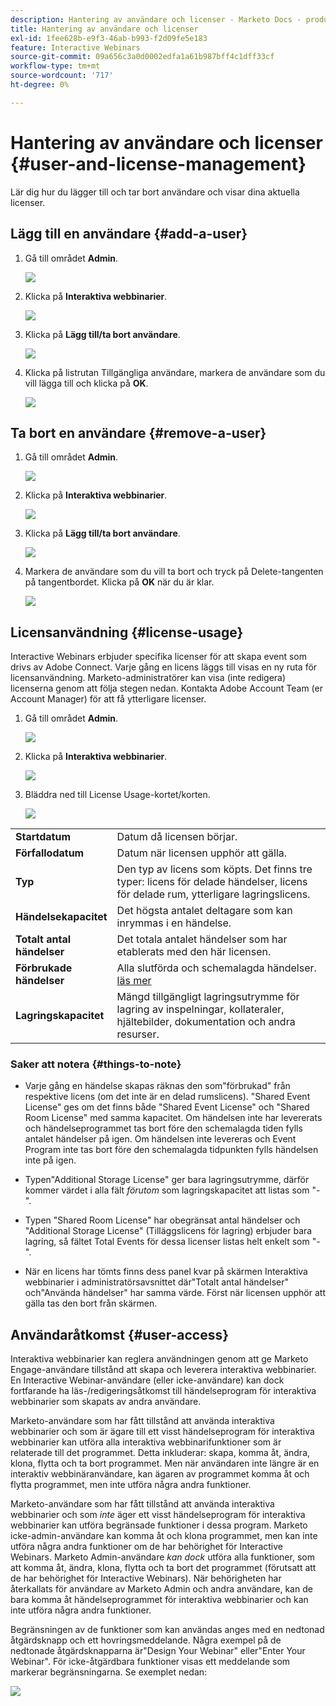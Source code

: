 ```yaml
---
description: Hantering av användare och licenser - Marketo Docs - produktdokumentation
title: Hantering av användare och licenser
exl-id: 1fee628b-e9f3-46ab-b993-f2d09fe5e183
feature: Interactive Webinars
source-git-commit: 09a656c3a0d0002edfa1a61b987bff4c1dff33cf
workflow-type: tm+mt
source-wordcount: '717'
ht-degree: 0%

---
```


# Hantering av användare och licenser {#user-and-license-management}

Lär dig hur du lägger till och tar bort användare och visar dina aktuella licenser.

## Lägg till en användare {#add-a-user}

1. Gå till området **Admin**.

   ![](assets/user-and-license-management-1.png)

1. Klicka på **Interaktiva webbinarier**.

   ![](assets/user-and-license-management-2.png)

1. Klicka på **Lägg till/ta bort användare**.

   ![](assets/user-and-license-management-3.png)

1. Klicka på listrutan Tillgängliga användare, markera de användare som du vill lägga till och klicka på **OK**.

   ![](assets/user-and-license-management-4.png)

## Ta bort en användare {#remove-a-user}

1. Gå till området **Admin**.

   ![](assets/user-and-license-management-5.png)

1. Klicka på **Interaktiva webbinarier**.

   ![](assets/user-and-license-management-6.png)

1. Klicka på **Lägg till/ta bort användare**.

   ![](assets/user-and-license-management-7.png)

1. Markera de användare som du vill ta bort och tryck på Delete-tangenten på tangentbordet. Klicka på **OK** när du är klar.

   ![](assets/user-and-license-management-8.png)

## Licensanvändning {#license-usage}

Interactive Webinars erbjuder specifika licenser för att skapa event som drivs av Adobe Connect. Varje gång en licens läggs till visas en ny ruta för licensanvändning. Marketo-administratörer kan visa (inte redigera) licenserna genom att följa stegen nedan. Kontakta Adobe Account Team (er Account Manager) för att få ytterligare licenser.

1. Gå till området **Admin**.

   ![](assets/user-and-license-management-9.png)

1. Klicka på **Interaktiva webbinarier**.

   ![](assets/user-and-license-management-10.png)

1. Bläddra ned till License Usage-kortet/korten.

   ![](assets/user-and-license-management-11.png)

<table>
  <tr>
   <td width="20%"><b>Startdatum</b></td>
   <td width="80%">Datum då licensen börjar.</td>
  </tr>
  <tr>
   <td width="20%"><b>Förfallodatum</b></td>
   <td width="80%">Datum när licensen upphör att gälla.</td>
  </tr>
  <tr>
   <td width="20%"><b>Typ</b></td>
   <td width="80%">Den typ av licens som köpts. Det finns tre typer: licens för delade händelser, licens för delade rum, ytterligare lagringslicens.</td>
  </tr>
  <tr>
   <td width="20%"><b>Händelsekapacitet</b></td>
   <td width="80%">Det högsta antalet deltagare som kan inrymmas i en händelse.</td>
  </tr>
  <tr>
   <td width="20%"><b>Totalt antal händelser</b></td>
   <td width="80%">Det totala antalet händelser som har etablerats med den här licensen.</td>
  </tr>
  <tr>
   <td width="20%"><b>Förbrukade händelser</b></td>
   <td width="80%">Alla slutförda och schemalagda händelser. <a href="#things-to-note">läs mer</a></td>
  </tr>
  <tr>
   <td width="20%"><b>Lagringskapacitet</b></td>
   <td width="80%">Mängd tillgängligt lagringsutrymme för lagring av inspelningar, kollateraler, hjältebilder, dokumentation och andra resurser.</td>
  </tr>
  </tbody>
</table>

### Saker att notera {#things-to-note}

* Varje gång en händelse skapas räknas den som&quot;förbrukad&quot; från respektive licens (om det inte är en delad rumslicens). &quot;Shared Event License&quot; ges om det finns både &quot;Shared Event License&quot; och &quot;Shared Room License&quot; med samma kapacitet. Om händelsen inte har levererats och händelseprogrammet tas bort före den schemalagda tiden fylls antalet händelser på igen. Om händelsen inte levereras och Event Program inte tas bort före den schemalagda tidpunkten fylls händelsen inte på igen.

* Typen&quot;Additional Storage License&quot; ger bara lagringsutrymme, därför kommer värdet i alla fält _förutom_ som lagringskapacitet att listas som &quot;-&quot;.

* Typen &quot;Shared Room License&quot; har obegränsat antal händelser och &quot;Additional Storage License&quot; (Tilläggslicens för lagring) erbjuder bara lagring, så fältet Total Events för dessa licenser listas helt enkelt som &quot;-&quot;.

* När en licens har tömts finns dess panel kvar på skärmen Interaktiva webbinarier i administratörsavsnittet där&quot;Totalt antal händelser&quot; och&quot;Använda händelser&quot; har samma värde. Först när licensen upphör att gälla tas den bort från skärmen.

## Användaråtkomst {#user-access}

Interaktiva webbinarier kan reglera användningen genom att ge Marketo Engage-användare tillstånd att skapa och leverera interaktiva webbinarier. En Interactive Webinar-användare (eller icke-användare) kan dock fortfarande ha läs-/redigeringsåtkomst till händelseprogram för interaktiva webbinarier som skapats av andra användare.

Marketo-användare som har fått tillstånd att använda interaktiva webbinarier och som är ägare till ett visst händelseprogram för interaktiva webbinarier kan utföra alla interaktiva webbinarifunktioner som är relaterade till det programmet. Detta inkluderar: skapa, komma åt, ändra, klona, flytta och ta bort programmet. Men när användaren inte längre är en interaktiv webbinäranvändare, kan ägaren av programmet komma åt och flytta programmet, men inte utföra några andra funktioner.

Marketo-användare som har fått tillstånd att använda interaktiva webbinarier och som _inte_ äger ett visst händelseprogram för interaktiva webbinarier kan utföra begränsade funktioner i dessa program. Marketo icke-admin-användare kan komma åt och klona programmet, men kan inte utföra några andra funktioner om de har behörighet för Interactive Webinars. Marketo Admin-användare _kan dock_ utföra alla funktioner, som att komma åt, ändra, klona, flytta och ta bort det programmet (förutsatt att de har behörighet för Interactive Webinars). När behörigheten har återkallats för användare av Marketo Admin och andra användare, kan de bara komma åt händelseprogrammet för interaktiva webbinarier och kan inte utföra några andra funktioner.

Begränsningen av de funktioner som kan användas anges med en nedtonad åtgärdsknapp och ett hovringsmeddelande. Några exempel på de nedtonade åtgärdsknapparna är&quot;Design Your Webinar&quot; eller&quot;Enter Your Webinar&quot;. För icke-åtgärdbara funktioner visas ett meddelande som markerar begränsningarna. Se exemplet nedan:

![](assets/user-and-license-management-12.png)
